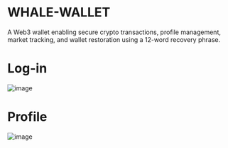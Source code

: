 # WHALE-WALLET
A Web3 wallet enabling secure crypto transactions, profile management, market tracking, and wallet restoration using a 12-word recovery phrase.

# Log-in
![image](https://github.com/user-attachments/assets/ee82612d-d720-4beb-8db6-bef9933edbe2)

# Profile
![image](https://github.com/user-attachments/assets/4fb54bbb-2ad8-4523-bbb5-dfb8f8c0737f)

